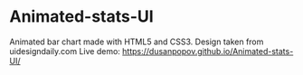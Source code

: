 # Animated-stats-UI

Animated bar chart made with HTML5 and CSS3. Design taken from uidesigndaily.com
Live demo: https://dusanpopov.github.io/Animated-stats-UI/
